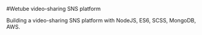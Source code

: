 #Wetube video-sharing SNS platform

Building a video-sharing SNS platform with NodeJS, ES6, SCSS, MongoDB, AWS.
